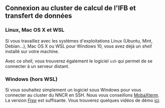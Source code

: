 ## Connexion au cluster de calcul de l'IFB et transfert de données

### Linux, Mac OS X et WSL

Si vous travaillez avec les systèmes d'exploitations Linux (Ubuntu, Mint, Debian...), Mac OS X ou WSL pour Windows 10, vous avez déjà un *shell* installé sur votre machine. 

Avec ce *shell*, vous trouverez également le logiciel `ssh` qui permet de se connecter à un serveur distant.

### Windows (hors WSL)


Si vous souhaitez simplement un logiciel sous Windows pour vous connecter au cluster du NNCR en SSH. Nous vous conseillons [MobaXterm](https://mobaxterm.mobatek.net/). La version [*Free*](https://mobaxterm.mobatek.net/download.html) est suffisante. Vous trouverez quelques vidéos de démo [ici](https://mobaxterm.mobatek.net/demo.html).
